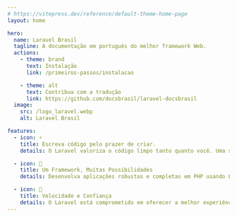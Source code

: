 ```yaml
---
# https://vitepress.dev/reference/default-theme-home-page
layout: home

hero:
  name: Laravel Brasil
  tagline: A documentação em português do melhor framework Web.
  actions:
    - theme: brand
      text: Instalação
      link: /primeiros-passos/instalacao

    - theme: alt
      text: Contribua com a tradução
      link: https://github.com/docsbrasil/laravel-docsbrasil
  image:
    src: /logo_laravel.webp
    alt: Laravel Brasil

features:
  - icon: ⚡
    title: Escreva código pelo prazer de criar.
    details: O Laravel valoriza o código limpo tanto quanto você. Uma sintaxe simples e elegante coloca funcionalidades incríveis ao seu alcance. Cada recurso foi cuidadosamente pensado para oferecer uma experiência incrível ao desenvolvedor.

  - icon: 🚀
    title: Um Framework, Muitas Possibilidades
    details: Desenvolva aplicações robustas e completas em PHP usando Laravel e <a href="https://livewire.laravel.com/" target="_blank">Livewire</a>. Prefere JavaScript? Crie um frontend monolítico com <a href="https://react.dev/" target="_blank">React</a> ou <a href="https://vuejs.org/" target="_blank">Vue</a> integrando Laravel com <a href="https://v2.inertiajs.com/" target="_blank">Inertia</a>. <br> Ou deixe que o Laravel funcione como uma API backend poderosa para sua aplicação <a href="https://nuxt.com/" target="_blank">Nuxt</a>, mobile ou outro frontend. De qualquer forma, nossos kits de início farão você ser produtivo em minutos.

  - icon: 🧪
    title: Velocidade e Confiança
    details: O Laravel está comprometido em oferecer a melhor experiência de testes que você pode imaginar. Chega de testes frágeis que são um pesadelo para manter. APIs de teste elegantes, geração de dados no banco e testes de navegador sem complicação permitem que você faça deploy com confiança.
---
```


<style>
.VPImage[alt="Laravel Brasil"] {
    border-radius: 12px;
}
</style>

